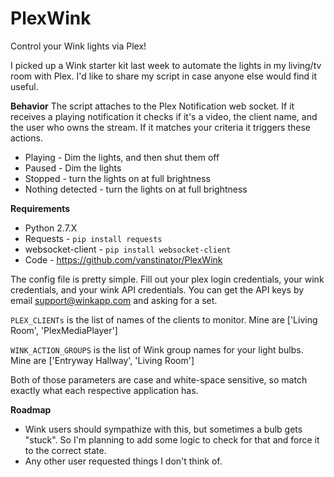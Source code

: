 # PlexWink
Control your Wink lights via Plex!

I picked up a Wink starter kit last week to automate the lights in my living/tv room with Plex. I'd like to share my script in case anyone else would find it useful.


**Behavior**
The script attaches to the Plex Notification web socket. If it receives a playing notification it checks if it's a video, the client name, and the user who owns the stream. If it matches your criteria it triggers these actions.

* Playing - Dim the lights, and then shut them off
* Paused - Dim the lights
* Stopped - turn the lights on at full brightness
* Nothing detected - turn the lights on at full brightness


**Requirements**
* Python 2.7.X
* Requests - `pip install requests`
* websocket-client - `pip install websocket-client`
* Code - https://github.com/vanstinator/PlexWink

The config file is pretty simple. Fill out your plex login credentials, your wink credentials, and your wink API credentials. You can get the API keys by email support@winkapp.com and asking for a set.

`PLEX_CLIENTs` is the list of names of the clients to monitor. Mine are ['Living Room', 'PlexMediaPlayer']

`WINK_ACTION_GROUPS` is the list of Wink group names for your light bulbs. Mine are ['Entryway Hallway', 'Living Room']

Both of those parameters are case and white-space sensitive, so match exactly what each respective application has.

**Roadmap**
* Wink users should sympathize with this, but sometimes a bulb gets "stuck". So I'm planning to add some logic to check for that and force it to the correct state.
* Any other user requested things I don't think of.
